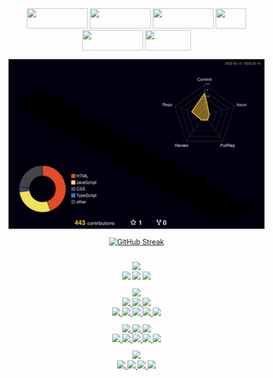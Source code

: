 <div align="center">

  
  <!-- Catchprase -->
  <div>
    <img src="https://capsule-render.vercel.app/api?type=transparent&section=footer&text=Develop&fontColor=e0e0e0&fontSize=220&fontAlignY=60" height="40" width="120" />
    <img src="https://capsule-render.vercel.app/api?type=transparent&section=footer&text=System.&fontColor=ff522f&fontSize=220&fontAlignY=60" height="40" width="120" />
    <img src="https://capsule-render.vercel.app/api?type=transparent&section=footer&text=Develop&fontColor=e0e0e0&fontSize=220&fontAlignY=60" height="40" width="120" />
    <img src="https://capsule-render.vercel.app/api?type=transparent&section=footer&text=Life.&fontColor=ff522f&fontSize=450&fontAlignY=70" height="40" width="60" />
    <img src="https://capsule-render.vercel.app/api?type=transparent&section=footer&text=Develop&fontColor=e0e0e0&fontSize=220&fontAlignY=60" height="40" width="120" />
    <img src="https://capsule-render.vercel.app/api?type=transparent&section=footer&text=Myself.&fontColor=ff522f&fontSize=270&fontAlign=50&fontAlignY=70" height="40" width="90" />
  </div> 


<!-- 3D 프로필 -->
  
![](./profile-3d-contrib/profile-night-rainbow.svg)

  
[![GitHub Streak](https://streak-stats.demolab.com?user=JunTaeHahm&theme=graywhite&border_radius=10&mode=weekly)](https://git.io/streak-stats)

<!-- 잔디먹는 뱀 -->

<!-- ![snake gif](https://github.com/JunTaeHahm/JunTaeHahm/blob/output/github-contribution-grid-snake.svg) -->

</div>

<br />


<div align="center">
  <!-- Contact -->
  <img src="https://capsule-render.vercel.app/api?type=transparent&section=footer&text=📞%20Contact&fontColor=3498db&fontSize=40&fontAlignY=70" height="80" /><br />
  <a href="mailto:jth5287@icloud.com,ahuuae_@kakao.com,jth5287@naver.com"><img src="https://img.shields.io/badge/Mail-ffffff?style=for-the-badge&logo=apple&logoColor=black"></a>
  <a href="https://velog.io/@ahuuae"><img src="https://img.shields.io/badge/Velog-ffffff?style=for-the-badge&logo=Velog&logoColor=black"/></a>
  <a href="https://hahm.notion.site/80bf3e445667489f8634595cc71d8af4"><img src="https://img.shields.io/badge/Resume-ffffff?style=for-the-badge&logo=Notion&logoColor=black"/><br />

  <!-- Skill -->
  <img src="https://capsule-render.vercel.app/api?type=transparent&section=footer&text=🛠️%20Skill&fontColor=3498db&fontSize=40&fontAlignY=70" height="80" /><br />
  <img src="https://img.shields.io/badge/HTML5-ffffff?style=for-the-badge&logo=HTML5&logoColor=E34F26"/>
  <img src="https://img.shields.io/badge/CSS3-ffffff?style=for-the-badge&logo=CSS3&logoColor=1572B6"/>
  <img src="https://img.shields.io/badge/JavaScript-ffffff?style=for-the-badge&logo=JavaScript&logoColor=F7DF1E"/><br/>
  <img src="https://img.shields.io/badge/React-ffffff?style=for-the-badge&logo=react&logoColor=61DAFB"/>
  <img src="https://img.shields.io/badge/React_Router-ffffff?style=for-the-badge&logo=react-router&logoColor=CA4245"/>
  <img src="https://img.shields.io/badge/-React%20Query-ffffff?style=for-the-badge&logo=react%20query&logoColor=FF4154"/>
  <img src="https://img.shields.io/badge/webpack-%23ffffff.svg?style=for-the-badge&logo=webpack&logoColor=8DD6F9"/>
  <img src="https://img.shields.io/badge/Redux-ffffff?style=for-the-badge&logo=Redux&logoColor=764ABC"/><br/>
    
  <img src="https://img.shields.io/badge/Bootstrapap-ffffff?style=for-the-badge&logo=bootstrap&logoColor=7952B3"/>
  <img src="https://img.shields.io/badge/SASS-ffffff?style=for-the-badge&logo=Sass&logoColor=CC6699"/>
  <img src="https://img.shields.io/badge/Styled%20components-ffffff?style=for-the-badge&logo=Styledcomponents&logoColor=CC6699"/><br/>

   
  <img src="https://img.shields.io/badge/Node.js-ffffff?style=for-the-badge&logo=Node.js&logoColor=339933"/>
  <img src="https://img.shields.io/badge/Express-ffffff?style=for-the-badge&logo=Express&logoColor=000000"/>
  <img src="https://img.shields.io/badge/firebase-ffffff?style=for-the-badge&logo=firebase&logoColor=FFCA28">
  <img src="https://img.shields.io/badge/MongoDB-ffffff?style=for-the-badge&logo=MongoDB&logoColor=47A248"/>
  <img src="https://img.shields.io/badge/Socket.io-ffffff?style=for-the-badge&logo=socket.io&logoColor=000000"/>

  <!-- Tool -->
  <img src="https://capsule-render.vercel.app/api?type=transparent&section=footer&text=💻%20Tool&fontColor=3498db&fontSize=40&fontAlignY=70" height="80" /><br />
  <img src="https://img.shields.io/badge/Visual Studio Code-ffffff?style=for-the-badge&logo=Visual Studio Code&logoColor=007ACC"/>
  <img src="https://img.shields.io/badge/Git-ffffff?style=for-the-badge&logo=Git&logoColor=F05032"/>
  <img src="https://img.shields.io/badge/GitHub-ffffff?style=for-the-badge&logo=GitHub&logoColor=black"/>
  <img src="https://img.shields.io/badge/Figma-ffffff?style=for-the-badge&logo=Figma&logoColor=F24E1E"/>

    
</div>

</div>
    
  


